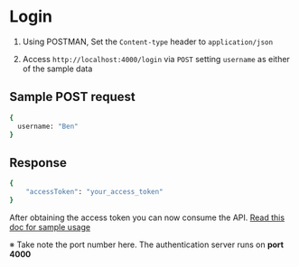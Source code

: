 # Login

1. Using POSTMAN, Set the `Content-type` header to `application/json`

2. Access `http://localhost:4000/login` via `POST` setting `username` as either of the sample data

## Sample POST request

```bash
{
  username: "Ben"
}
```

## Response

```bash
{
    "accessToken": "your_access_token"
}
```

After obtaining the access token you can now consume the API. [Read this doc for sample usage](./GET_posts.md)

※ Take note the port number here. The authentication server runs on **port 4000**
